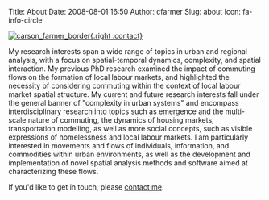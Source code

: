 Title: About
Date: 2008-08-01 16:50
Author: cfarmer
Slug: about
Icon: fa-info-circle

[![carson_farmer_border][image]{.right .contact}][link]

My research interests span a wide range of topics in urban and regional
analysis, with a focus on spatial-temporal dynamics, complexity, and
spatial interaction. My previous PhD research examined the impact of
commuting flows on the formation of local labour markets, and
highlighted the necessity of considering commuting within the context of
local labour market spatial structure. My current and future research
interests fall under the general banner of "complexity in urban
systems" and encompass interdisciplinary research into topics such as
emergence and the multi-scale nature of commuting, the dynamics of
housing markets, transportation modelling, as well as more social
concepts, such as visible expressions of homelessness and local labour
markets. I am particularly interested in movements and flows of
individuals, information, and commodities within urban environments, as
well as the development and implementation of novel spatial analysis
methods and software aimed at characterizing these flows.

If you'd like to get in touch, please [contact me][link].

[image]: {filename}/images/carson_circle_300.png
[link]: {filename}/pages/contact.md

<script  type='text/javascript'>
$(document).ready(function(){
    $(".contact").hover(
        function() {$(this).attr("src","http://www.carsonfarmer.com/images/carson_circle_300_contact.png");},
        function() {$(this).attr("src","http://www.carsonfarmer.com/images/carson_circle_300.png");
    });
});
</script>
